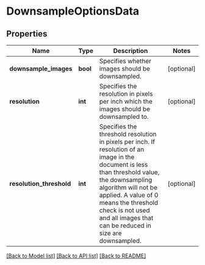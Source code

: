 # DownsampleOptionsData

## Properties
Name | Type | Description | Notes
------------ | ------------- | ------------- | -------------
**downsample_images** | **bool** | Specifies whether images should be downsampled. | [optional] 
**resolution** | **int** | Specifies the resolution in pixels per inch which the images should be downsampled to. | [optional] 
**resolution_threshold** | **int** | Specifies the threshold resolution in pixels per inch. If resolution of an image in the document is less than threshold value,  the downsampling algorithm will not be applied. A value of 0 means the threshold check is not used and all images that can be reduced in size are downsampled. | [optional] 

[[Back to Model list]](../README.md#documentation-for-models) [[Back to API list]](../README.md#documentation-for-api-endpoints) [[Back to README]](../README.md)


